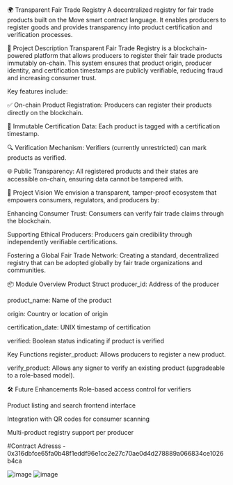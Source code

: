 🌍 Transparent Fair Trade Registry
A decentralized registry for fair trade products built on the Move smart contract language. It enables producers to register goods and provides transparency into product certification and verification processes.

📝 Project Description
Transparent Fair Trade Registry is a blockchain-powered platform that allows producers to register their fair trade products immutably on-chain. This system ensures that product origin, producer identity, and certification timestamps are publicly verifiable, reducing fraud and increasing consumer trust.

Key features include:

✅ On-chain Product Registration: Producers can register their products directly on the blockchain.

🔐 Immutable Certification Data: Each product is tagged with a certification timestamp.

🔍 Verification Mechanism: Verifiers (currently unrestricted) can mark products as verified.

🌐 Public Transparency: All registered products and their states are accessible on-chain, ensuring data cannot be tampered with.

🔭 Project Vision
We envision a transparent, tamper-proof ecosystem that empowers consumers, regulators, and producers by:

Enhancing Consumer Trust: Consumers can verify fair trade claims through the blockchain.

Supporting Ethical Producers: Producers gain credibility through independently verifiable certifications.

Fostering a Global Fair Trade Network: Creating a standard, decentralized registry that can be adopted globally by fair trade organizations and communities.

📦 Module Overview
Product Struct
producer_id: Address of the producer

product_name: Name of the product

origin: Country or location of origin

certification_date: UNIX timestamp of certification

verified: Boolean status indicating if product is verified

Key Functions
register_product: Allows producers to register a new product.

verify_product: Allows any signer to verify an existing product (upgradeable to a role-based model).

🛠️ Future Enhancements
Role-based access control for verifiers

Product listing and search frontend interface

Integration with QR codes for consumer scanning

Multi-product registry support per producer

#Contract Adresss - 0x316dbfce65fa0b48f1eddf96e1cc2e27c70ae0d4d278889a066834ce1026b4ca

![image](https://github.com/user-attachments/assets/930b4e1d-d6c0-4b4e-87bd-d67bd8d6209e)
![image](https://github.com/user-attachments/assets/bc5a43c6-7200-4bcb-8bec-069b834b809c)

